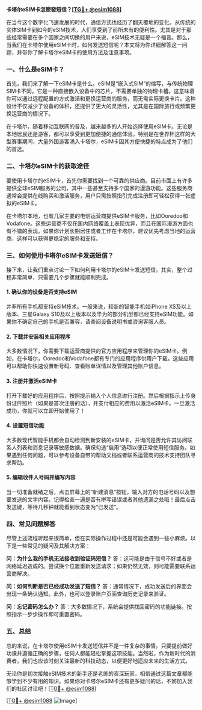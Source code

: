 **卡塔尔eSIM卡怎麽發短信？[[TG💪+ @esim1088](https://t.me/s/esim1088)]**

在当今这个数字化飞速发展的时代，通信方式也经历了翻天覆地的变化。从传统的实体SIM卡到如今的eSIM技术，人们享受到了前所未有的便利性。尤其是对于那些经常需要在多个国家之间切换的用户来说，eSIM技术无疑是一个福音。那么，当我们在卡塔尔使用eSIM卡时，如何发送短信呢？本文将为你详细解答这一问题，并带你了解卡塔尔eSIM卡的使用方法及注意事项。

### 一、什么是eSIM卡？

首先，我们来了解一下eSIM卡是什么。eSIM是“嵌入式SIM”的缩写，与传统物理SIM卡不同，它是一种直接嵌入设备中的芯片，不需要单独的物理卡槽。这意味着你可以通过远程配置的方式激活和更换运营商的服务，而无需实际更换卡片。这种设计不仅减少了设备的体积，还提供了更大的灵活性，尤其是在国际旅行或频繁更换运营商的情况下。

在卡塔尔，随着移动互联网的普及，越来越多的人开始选择使用eSIM卡。无论是本地居民还是游客，都可以享受到更加便捷的通信体验。特别是在世界杯这样的大型赛事期间，大量外国游客涌入卡塔尔，eSIM卡因其方便快捷的特点成为了他们的首选。

### 二、卡塔尔eSIM卡的获取途径

要使用卡塔尔的eSIM卡，首先你需要找到一个可靠的供应商。目前市面上有许多提供全球eSIM服务的公司，其中一些甚至支持多个国家的漫游功能。这些服务商通常会提供在线购买和激活服务，用户只需按照指引完成注册即可轻松获得一张虚拟的eSIM卡。

在卡塔尔本地，也有几家主要的电信运营商提供eSIM卡服务，比如Ooredoo和Vodafone。这些运营商不仅在国内网络覆盖上表现优异，而且在国际漫游方面也有不错的表现。如果你计划长期居住或者工作在卡塔尔，建议优先考虑当地的运营商，这样可以获得更稳定的服务和支持。

### 三、如何使用卡塔尔eSIM卡发送短信？

接下来，让我们重点讨论一下如何利用卡塔尔的eSIM卡发送短信。其实，整个过程非常简单，只需要几个步骤就能顺利完成。

#### 1. 确认你的设备是否支持eSIM

并非所有手机都支持eSIM技术。一般来说，较新的智能手机如iPhone XS及以上版本、三星Galaxy S10及以上版本以及华为的部分机型都已经支持eSIM功能。如果你不确定自己的手机是否兼容，请查阅设备说明书或咨询客服人员。

#### 2. 下载并安装相关应用程序

大多数情况下，你需要下载运营商提供的官方应用程序来管理你的eSIM卡。例如，在卡塔尔，Ooredoo和Vodafone都有专门的应用程序供用户下载。这些应用可以帮助你快速设置新号码、查看账单详情以及管理其他账户信息。

#### 3. 注册并激活eSIM卡

打开下载好的应用程序后，按照提示输入个人信息进行注册。然后根据指示上传身份证件照片（如果是首次注册的话），并支付相应的费用以激活eSIM卡。一旦激活成功，你就可以立即开始使用了！

#### 4. 设置短信功能

大多数现代智能手机都会自动检测到新安装的eSIM卡，并询问是否允许其访问联系人列表和消息记录等敏感数据。确保勾选“启用”选项以便正常使用短信服务。如果遇到任何问题，可以参考设备自带的帮助文档或者联系运营商的技术支持团队寻求帮助。

#### 5. 编辑收件人号码并编写内容

当一切准备就绪之后，点击屏幕上的“新建消息”按钮，输入对方的电话号码以及想要发送的文字内容。记得检查一遍是否有拼写错误或者其他遗漏之处哦！最后点击发送键，等待几秒钟就能看到状态变为“已发送”。

### 四、常见问题解答

尽管上述流程听起来很简单，但在实际操作过程中还是可能会遇到一些小麻烦。以下是一些常见的疑问及其解决方案：

**问：为什么我的手机无法接收到验证码短信？**
答：这可能是由于信号不好或者是网络延迟造成的。尝试换个位置重新发送请求；如果仍然无效，则可能需要联系运营商解决。

**问：如何判断是否已经成功发送了短信？**
答：通常情况下，成功发送后的界面会出现一条确认通知。此外，也可以登录账户页面查询历史记录来验证。

**问：忘记密码怎么办？**
答：大多数情况下，系统会提供找回密码的功能链接。按照指示一步步操作即可重置密码。

### 五、总结

总的来说，在卡塔尔使用eSIM卡发送短信并不是一件复杂的事情。只要提前做好功课并遵循正确的步骤，任何人都能轻松掌握这项技能。当然啦，作为新时代的消费者，我们也应该时刻关注最新的科技动态，以便更好地适应未来的生活方式。

无论你是初次接触eSIM技术的新手还是老练的资深玩家，相信通过这篇文章都能够学到不少有用的知识。如果你对卡塔尔eSIM卡还有更多疑问的话，不妨加入我们的社区讨论吧！[[TG💪+ @esim1088](https://t.me/s/esim1088)]

[[TG💪+ @esim1088](https://t.me/s/esim1088) ![Image](https://i.postimg.cc/4NQfJmqS/Snipaste-2025-05-13-00-14-12.png)]
